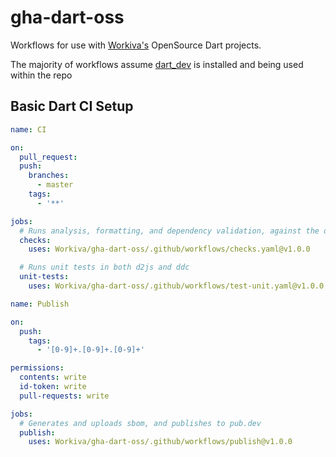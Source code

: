 # gha-dart-oss

Workflows for use with [Workiva's](https://github.com/Workiva) OpenSource Dart projects.

The majority of workflows assume [dart_dev](https://github.com/Workiva/dart_dev) is installed and being used within the repo


## Basic Dart CI Setup
```yaml
name: CI

on:
  pull_request:
  push:
    branches:
      - master
    tags:
      - '**'

jobs:
  # Runs analysis, formatting, and dependency validation, against the dart source
  checks:
    uses: Workiva/gha-dart-oss/.github/workflows/checks.yaml@v1.0.0

  # Runs unit tests in both d2js and ddc
  unit-tests:
    uses: Workiva/gha-dart-oss/.github/workflows/test-unit.yaml@v1.0.0
```

```yaml
name: Publish

on:
  push:
    tags:
      - '[0-9]+.[0-9]+.[0-9]+'

permissions:
  contents: write
  id-token: write
  pull-requests: write

jobs:
  # Generates and uploads sbom, and publishes to pub.dev
  publish:
    uses: Workiva/gha-dart-oss/.github/workflows/publish@v1.0.0
```